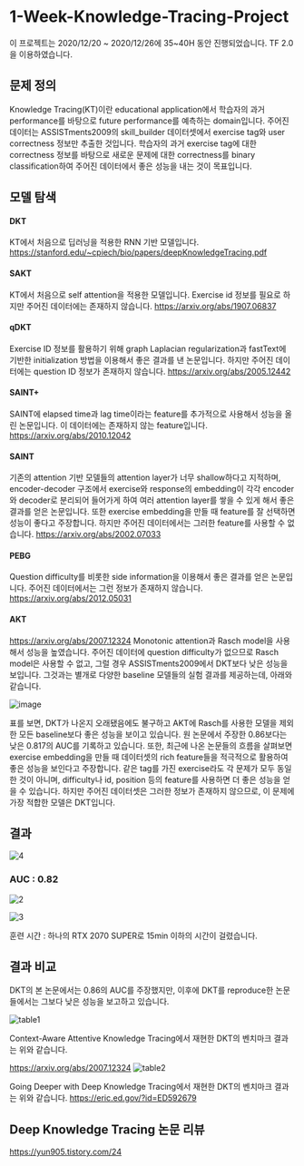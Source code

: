 # 1-Week-Knowledge-Tracing-Project
이 프로젝트는 2020/12/20 ~ 2020/12/26에 35~40H 동안 진행되었습니다. TF 2.0을 이용하였습니다. 
## 문제 정의
Knowledge Tracing(KT)이란 educational application에서 학습자의 과거 performance를 바탕으로 future performance를 예측하는 domain입니다. 주어진 데이터는 ASSISTments2009의 skill_builder 데이터셋에서 exercise tag와 user correctness 정보만 추출한 것입니다. 학습자의 과거 exercise tag에 대한 correctness 정보를 바탕으로 새로운 문제에 대한 correctness를 binary classification하여 주어진 데이터에서 좋은 성능을 내는 것이 목표입니다.

## 모델 탐색

#### DKT
KT에서 처음으로 딥러닝을 적용한 RNN 기반 모델입니다. 
https://stanford.edu/~cpiech/bio/papers/deepKnowledgeTracing.pdf
#### SAKT
KT에서 처음으로 self attention을 적용한 모델입니다. Exercise id 정보를 필요로 하지만 주어진 데이터에는 존재하지 않습니다.
https://arxiv.org/abs/1907.06837
#### qDKT
Exercise ID 정보를 활용하기 위해 graph Laplacian regularization과 fastText에 기반한 initialization 방법을 이용해서 좋은 결과를 낸 논문입니다. 하지만 주어진 데이터에는 question ID 정보가 존재하지 않습니다.
https://arxiv.org/abs/2005.12442
#### SAINT+
SAINT에 elapsed time과 lag time이라는 feature를 추가적으로 사용해서 성능을 올린 논문입니다. 이 데이터에는 존재하지 않는 feature입니다.
https://arxiv.org/abs/2010.12042
#### SAINT
기존의 attention 기반 모델들의 attention layer가 너무 shallow하다고 지적하며, encoder-decoder 구조에서 exercise와 response의 embedding이 각각 encoder와 decoder로 분리되어 들어가게 하여 여러 attention layer를 쌓을 수 있게 해서 좋은 결과를 얻은 논문입니다. 또한 exercise embedding을 만들 때 feature를 잘 선택하면 성능이 좋다고 주장합니다. 하지만 주어진 데이터에서는 그러한 feature를 사용할 수 없습니다.
https://arxiv.org/abs/2002.07033
#### PEBG
Question difficulty를 비롯한 side information을 이용해서 좋은 결과를 얻은 논문입니다. 주어진 데이터에서는 그런 정보가 존재하지 않습니다.
https://arxiv.org/abs/2012.05031
#### AKT
https://arxiv.org/abs/2007.12324
Monotonic attention과 Rasch model을 사용해서 성능을 높였습니다. 주어진 데이터에 question difficulty가 없으므로 Rasch model은 사용할 수 없고, 그럴 경우 ASSISTments2009에서 DKT보다 낮은 성능을 보입니다. 그것과는 별개로 다양한 baseline 모델들의 실험 결과를 제공하는데, 아래와 같습니다.


![image](https://user-images.githubusercontent.com/71681194/102733002-7b17d880-437f-11eb-8dd3-0d14a99a9c21.png)


표를 보면, DKT가 나온지 오래됐음에도 불구하고 AKT에 Rasch를 사용한 모델을 제외한 모든 baseline보다 좋은 성능을 보이고 있습니다. 원 논문에서 주장한 0.86보다는 낮은 0.817의 AUC를 기록하고 있습니다. 또한, 최근에 나온 논문들의 흐름을 살펴보면 exercise embedding을 만들 때 데이터셋의 rich feature들을 적극적으로 활용하여 좋은 성능을 보인다고 주장합니다. 같은 tag를 가진 exercise라도 각 문제가 모두 동일한 것이 아니며, difficulty나 id, position 등의 feature를 사용하면 더 좋은 성능을 얻을 수 있습니다. 하지만 주어진 데이터셋은 그러한 정보가 존재하지 않으므로, 이 문제에 가장 적합한 모델은 DKT입니다.

## 결과
![4](https://user-images.githubusercontent.com/71681194/103141375-d1e23100-4736-11eb-94be-02a0168f60c3.JPG)
### AUC : 0.82
![2](https://user-images.githubusercontent.com/71681194/103141591-d9efa000-4739-11eb-9ce6-c80a023f8503.JPG)

![3](https://user-images.githubusercontent.com/71681194/103141595-e673f880-4739-11eb-9d07-48ee8816a7f4.JPG)


훈련 시간 : 하나의 RTX 2070 SUPER로 15min 이하의 시간이 걸렸습니다.

## 결과 비교
DKT의 본 논문에서는 0.86의 AUC를 주장했지만, 이후에 DKT를 reproduce한 논문들에서는 그보다 낮은 성능을 보고하고 있습니다.

![table1](https://user-images.githubusercontent.com/71681194/103141412-503ed300-4737-11eb-919b-1c82cee405a4.png)

Context-Aware Attentive Knowledge Tracing에서 재현한 DKT의 벤치마크 결과는 위와 같습니다.

https://arxiv.org/abs/2007.12324
![table2](https://user-images.githubusercontent.com/71681194/103141419-6f3d6500-4737-11eb-9cb4-6fc20c233cd6.png)

Going Deeper with Deep Knowledge Tracing에서 재현한 DKT의 벤치마크 결과는 위와 같습니다.
https://eric.ed.gov/?id=ED592679

## Deep Knowledge Tracing 논문 리뷰
https://yun905.tistory.com/24
